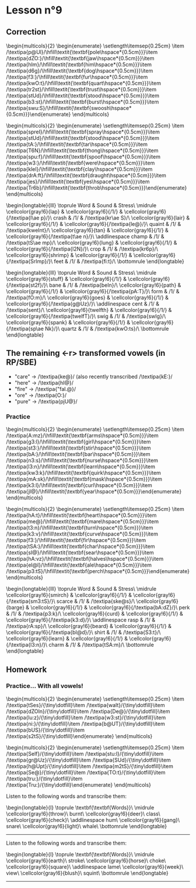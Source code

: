 # Lesson n°9



## Correction

\begin{multicols}{2}
\begin{enumerate}
\setlength\itemsep{0.25cm}
\item /\textipa{p@Ul}/\hfill\textit{\textbf{pole\hspace*{0.5cm}}}\item /\textipa{dZO:}/\hfill\textit{\textbf{jaw\hspace*{0.5cm}}}\item /\textipa{hIm}/\hfill\textit{\textbf{him\hspace*{0.5cm}}}\item /\textipa{d6g}/\hfill\textit{\textbf{dog\hspace*{0.5cm}}}\item /\textipa{f3:}/\hfill\textit{\textbf{fur\hspace*{0.5cm}}}\item /\textipa{kwO:t}/\hfill\textit{\textbf{quart\hspace*{0.5cm}}}\item /\textipa{tr2st}/\hfill\textit{\textbf{trust\hspace*{0.5cm}}}\item /\textipa{stUd}/\hfill\textit{\textbf{stood\hspace*{0.5cm}}}\item /\textipa{b3:st}/\hfill\textit{\textbf{burst\hspace*{0.5cm}}}\item /\textipa{swu:S}/\hfill\textit{\textbf{swoosh\hspace*{0.5cm}}}\end{enumerate}
\end{multicols}

\begin{multicols}{2}
\begin{enumerate}
\setlength\itemsep{0.25cm}
\item /\textipa{spreI}/\hfill\textit{\textbf{spray\hspace*{0.5cm}}}\item /\textipa{stUd}/\hfill\textit{\textbf{stood\hspace*{0.5cm}}}\item /\textipa{tA:}/\hfill\textit{\textbf{tar\hspace*{0.5cm}}}\item /\textipa{T6N}/\hfill\textit{\textbf{thong\hspace*{0.5cm}}}\item /\textipa{spu:f}/\hfill\textit{\textbf{spoof\hspace*{0.5cm}}}\item /\textipa{w3:}/\hfill\textit{\textbf{were\hspace*{0.5cm}}}\item /\textipa{kleI}/\hfill\textit{\textbf{clay\hspace*{0.5cm}}}\item /\textipa{drA:ft}/\hfill\textit{\textbf{draught\hspace*{0.5cm}}}\item /\textipa{jes}/\hfill\textit{\textbf{yes\hspace*{0.5cm}}}\item /\textipa{Tr6b}/\hfill\textit{\textbf{throb\hspace*{0.5cm}}}\end{enumerate}
\end{multicols}

\begin{longtable}{lll}
\toprule
Word & Sound & Stress\\
\midrule
\cellcolor{gray!6}{lap} & \cellcolor{gray!6}{/1/} & \cellcolor{gray!6}{/\textipa{l\ae p}/}\\
crash & /1/ & /\textipa{kr\ae S}/\\
\cellcolor{gray!6}{lair} & \cellcolor{gray!6}{/1/} & \cellcolor{gray!6}{/\textipa{le@}/}\\
quaint & /1/ & /\textipa{kweInt}/\\
\cellcolor{gray!6}{tan} & \cellcolor{gray!6}{/1/} & \cellcolor{gray!6}{/\textipa{t\ae n}/}\\
\addlinespace
champ & /1/ & /\textipa{tS\ae mp}/\\
\cellcolor{gray!6}{lung} & \cellcolor{gray!6}{/1/} & \cellcolor{gray!6}{/\textipa{l2N}/}\\
crop & /1/ & /\textipa{kr6p}/\\
\cellcolor{gray!6}{shrimp} & \cellcolor{gray!6}{/1/} & \cellcolor{gray!6}{/\textipa{SrImp}/}\\
feet & /1/ & /\textipa{fi:t}/\\
\bottomrule
\end{longtable}


\begin{longtable}{lll}
\toprule
Word & Sound & Stress\\
\midrule
\cellcolor{gray!6}{stuff} & \cellcolor{gray!6}{/1/} & \cellcolor{gray!6}{/\textipa{st2f}/}\\
bane & /1/ & /\textipa{beIn}/\\
\cellcolor{gray!6}{path} & \cellcolor{gray!6}{/1/} & \cellcolor{gray!6}{/\textipa{pA:T}/}\\
form & /1/ & /\textipa{fO:m}/\\
\cellcolor{gray!6}{goes} & \cellcolor{gray!6}{/1/} & \cellcolor{gray!6}{/\textipa{g@Uz}/}\\
\addlinespace
cent & /1/ & /\textipa{sent}/\\
\cellcolor{gray!6}{twelfth} & \cellcolor{gray!6}{/1/} & \cellcolor{gray!6}{/\textipa{twelfT}/}\\
swig & /1/ & /\textipa{swIg}/\\
\cellcolor{gray!6}{spank} & \cellcolor{gray!6}{/1/} & \cellcolor{gray!6}{/\textipa{sp\ae Nk}/}\\
quartz & /1/ & /\textipa{kwO:ts}/\\
\bottomrule
\end{longtable}

## The remaining <-r> transformed vowels (in RP/SBE)

* "care"  $\rightarrow$ /\textipa{ke@}/ (also recently transcribed /\textipa{kE:}/
* "here"  $\rightarrow$ /\textipa{hI@}/
* "fire"  $\rightarrow$ /\textipa{"faI.@}/
* "ore"  $\rightarrow$ /\textipa{O:}/
* "pure"  $\rightarrow$ /\textipa{pjU@}/

### Practice

\begin{multicols}{2}
\begin{enumerate}
\setlength\itemsep{0.25cm}
\item /\textipa{A:mz}/\hfill\textit{\textbf{arms\hspace*{0.5cm}}}\item /\textipa{g3:l}/\hfill\textit{\textbf{girl\hspace*{0.5cm}}}\item /\textipa{st3:}/\hfill\textit{\textbf{stir\hspace*{0.5cm}}}\item /\textipa{bA:}/\hfill\textit{\textbf{bar\hspace*{0.5cm}}}\item /\textipa{n3:s}/\hfill\textit{\textbf{nurse\hspace*{0.5cm}}}\item /\textipa{l3:n}/\hfill\textit{\textbf{learn\hspace*{0.5cm}}}\item /\textipa{kw3:k}/\hfill\textit{\textbf{quirk\hspace*{0.5cm}}}\item /\textipa{mA:sk}/\hfill\textit{\textbf{mask\hspace*{0.5cm}}}\item /\textipa{k3:l}/\hfill\textit{\textbf{curl\hspace*{0.5cm}}}\item /\textipa{jI@}/\hfill\textit{\textbf{year\hspace*{0.5cm}}}\end{enumerate}
\end{multicols}

\begin{multicols}{2}
\begin{enumerate}
\setlength\itemsep{0.25cm}
\item /\textipa{hA:t}/\hfill\textit{\textbf{heart\hspace*{0.5cm}}}\item /\textipa{me@}/\hfill\textit{\textbf{mare\hspace*{0.5cm}}}\item /\textipa{t3:n}/\hfill\textit{\textbf{turn\hspace*{0.5cm}}}\item /\textipa{k3:v}/\hfill\textit{\textbf{curve\hspace*{0.5cm}}}\item /\textipa{f3:}/\hfill\textit{\textbf{fir\hspace*{0.5cm}}}\item /\textipa{tSA:}/\hfill\textit{\textbf{char\hspace*{0.5cm}}}\item /\textipa{sI@}/\hfill\textit{\textbf{sear\hspace*{0.5cm}}}\item /\textipa{hA:vz}/\hfill\textit{\textbf{halves\hspace*{0.5cm}}}\item /\textipa{eI@l}/\hfill\textit{\textbf{ale\hspace*{0.5cm}}}\item /\textipa{p3:tS}/\hfill\textit{\textbf{perch\hspace*{0.5cm}}}\end{enumerate}
\end{multicols}


\begin{longtable}{lll}
\toprule
Word & Sound & Stress\\
\midrule
\cellcolor{gray!6}{smirch} & \cellcolor{gray!6}{/1/} & \cellcolor{gray!6}{/\textipa{sm3:tS}/}\\
scarce & /1/ & /\textipa{ske@s}/\\
\cellcolor{gray!6}{barge} & \cellcolor{gray!6}{/1/} & \cellcolor{gray!6}{/\textipa{bA:dZ}/}\\
perk & /1/ & /\textipa{p3:k}/\\
\cellcolor{gray!6}{curd} & \cellcolor{gray!6}{/1/} & \cellcolor{gray!6}{/\textipa{k3:d}/}\\
\addlinespace
rasp & /1/ & /\textipa{rA:sp}/\\
\cellcolor{gray!6}{beard} & \cellcolor{gray!6}{/1/} & \cellcolor{gray!6}{/\textipa{bI@d}/}\\
shirt & /1/ & /\textipa{S3:t}/\\
\cellcolor{gray!6}{learn} & \cellcolor{gray!6}{/1/} & \cellcolor{gray!6}{/\textipa{l3:n}/}\\
charm & /1/ & /\textipa{tSA:m}/\\
\bottomrule
\end{longtable}

## Homework

### Practice... With all vowels!

\begin{multicols}{2}
\begin{enumerate}
\setlength\itemsep{0.25cm}
\item /\textipa{tSes}/{\tiny\dotfill}\item /\textipa{waIt}/{\tiny\dotfill}\item /\textipa{dZOIn}/{\tiny\dotfill}\item /\textipa{De@}/{\tiny\dotfill}\item /\textipa{lu:z}/{\tiny\dotfill}\item /\textipa{w3:st}/{\tiny\dotfill}\item /\textipa{ni:}/{\tiny\dotfill}\item /\textipa{b@UT}/{\tiny\dotfill}\item /\textipa{bUS}/{\tiny\dotfill}\item /\textipa{s2tS}/{\tiny\dotfill}\end{enumerate}
\end{multicols}

\begin{multicols}{2}
\begin{enumerate}
\setlength\itemsep{0.25cm}
\item /\textipa{Self}/{\tiny\dotfill}\item /\textipa{stu:l}/{\tiny\dotfill}\item /\textipa{gr@Uz}/{\tiny\dotfill}\item /\textipa{SUd}/{\tiny\dotfill}\item /\textipa{h@Upt}/{\tiny\dotfill}\item /\textipa{m2tS}/{\tiny\dotfill}\item /\textipa{Se@}/{\tiny\dotfill}\item /\textipa{TO:t}/{\tiny\dotfill}\item /\textipa{tru:}/{\tiny\dotfill}\item /\textipa{Tru:}/{\tiny\dotfill}\end{enumerate}
\end{multicols}

Listen to the following words and transcribe them:



 
\begin{longtable}{l}
\toprule
\textbf{\textbf{Words}}\\
\midrule
\cellcolor{gray!6}{throw}\\
burnt\\
\cellcolor{gray!6}{deer}\\
class\\
\cellcolor{gray!6}{check}\\
\addlinespace
hum\\
\cellcolor{gray!6}{gang}\\
snare\\
\cellcolor{gray!6}{light}\\
whale\\
\bottomrule
\end{longtable} 

---

Listen to the following words and transcribe them:



 
\begin{longtable}{l}
\toprule
\textbf{\textbf{Words}}\\
\midrule
\cellcolor{gray!6}{earth}\\
stroke\\
\cellcolor{gray!6}{horse}\\
choke\\
\cellcolor{gray!6}{square}\\
\addlinespace
lame\\
\cellcolor{gray!6}{week}\\
view\\
\cellcolor{gray!6}{blush}\\
squint\\
\bottomrule
\end{longtable} 

---

